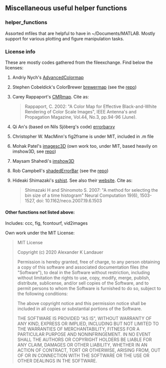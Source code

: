## Miscellaneous useful helper functions
### helper_functions
Assorted mfiles that are helpful to have in ~/Documents/MATLAB. Mostly support for various plotting and figure manipulation tasks.


### License info
These are mostly codes gathered from the fileexchange. Find below the licenses:

1. Andriy Nych's [AdvancedColormap](./licenses/AdvancedColormapLicense.txt)
2. Stephen Cobeldick's ColorBrewer [brewermap](./licenses/brewerMapLicense.txt) (see the [repo](https://github.com/DrosteEffect/BrewerMap))
3. Carey Rappaport's [CMRmap](./licenses/cmrMapLicense.txt). Cite as: 

   > Rappaport, C. 2002: "A Color Map for Effective Black-and-White Rendering of Color Scale Images", IEEE Antenna's and Propagation Magazine, Vol.44, No.3, pp.94-96 (June).

4. Qi An's (based on Nils Sjöberg's code) [errorbarxy](./licenses/errorbarxyLicense.txt)
5. Christopher W. MacMinn's fig2frame is under MIT, included in .m file
6. Mohak Patel's [imagesc3D](./licenses/imagesc3DLicense.txt) (own work too, under MIT, based heavily on imshow3D, see [repo](https://github.com/mohakpatel/imagesc3D))
7. Maysam Shahedi's [imshow3D](./licenses/imshow3DLicense.txt)
8. Rob Campbell's [shadedErrorBar](./licenses/shadedErrorBarLicense.txt) (see the [repo](https://github.com/raacampbell/shadedErrorBar))
9. Hideaki Shimazaki's [sshist](./licenses/sshistLicense.txt). See also their [website](http://2000.jukuin.keio.ac.jp/shimazaki/res/histogram.html). Cite as: 

   > Shimazaki H and Shinomoto S. 2007: "A method for selecting the bin size of a time histogram" Neural Computation 19(6), 1503-1527, doi: 10.1162/neco.2007.19.6.1503

#### Other functions not listed above:
Includes: ccc, fig, fcontourf, vid2images

Own work under the MIT License:
> MIT License
> 
> Copyright (c) 2020 Alexander K Landauer
> 
> Permission is hereby granted, free of charge, to any person obtaining a copy
> of this software and associated documentation files (the "Software"), to deal
> in the Software without restriction, including without limitation the rights
> to use, copy, modify, merge, publish, distribute, sublicense, and/or sell
> copies of the Software, and to permit persons to whom the Software is
> furnished to do so, subject to the following conditions:
> 
> The above copyright notice and this permission notice shall be included in all
> copies or substantial portions of the Software.
> 
> THE SOFTWARE IS PROVIDED "AS IS", WITHOUT WARRANTY OF ANY KIND, EXPRESS OR
> IMPLIED, INCLUDING BUT NOT LIMITED TO THE WARRANTIES OF MERCHANTABILITY,
> FITNESS FOR A PARTICULAR PURPOSE AND NONINFRINGEMENT. IN NO EVENT SHALL THE
> AUTHORS OR COPYRIGHT HOLDERS BE LIABLE FOR ANY CLAIM, DAMAGES OR OTHER
> LIABILITY, WHETHER IN AN ACTION OF CONTRACT, TORT OR OTHERWISE, ARISING FROM,
> OUT OF OR IN CONNECTION WITH THE SOFTWARE OR THE USE OR OTHER DEALINGS IN THE
> SOFTWARE.

